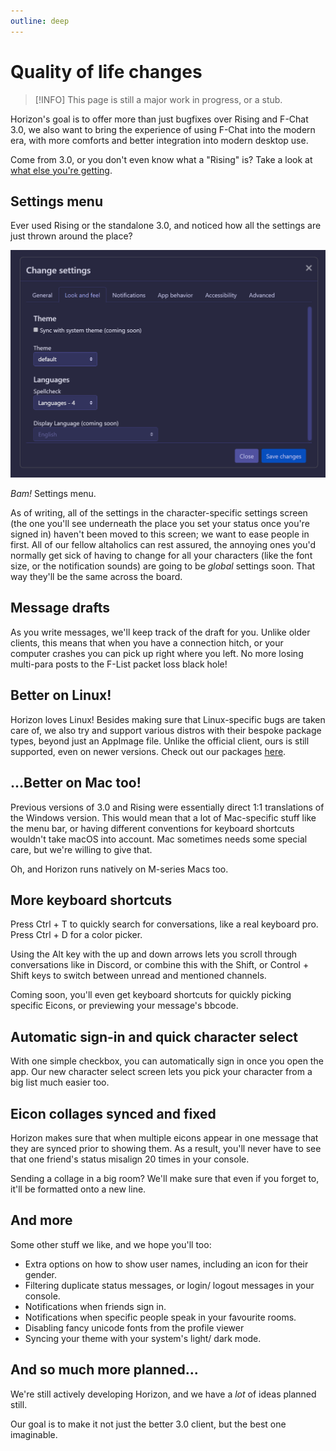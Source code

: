 ```yaml
---
outline: deep
---
```


# Quality of life changes

> [!INFO]
> This page is still a major work in progress, or a stub.

Horizon's goal is to offer more than just bugfixes over Rising and F-Chat 3.0, we also want to bring the experience of using F-Chat into the modern era, with more comforts and better integration into modern desktop use.

Come from 3.0, or you don't even know what a "Rising" is? Take a look at [what else you're getting](rising).

## Settings menu

Ever used Rising or the standalone 3.0, and noticed how all the settings are just thrown around the place?

![Settings menu, showing off the "Look and feel" section](images/settings-look-and-feel.png) 

*Bam!* Settings menu.

As of writing, all of the settings in the character-specific settings screen (the one you'll see underneath the place you set your status once you're signed in) haven't been moved to this screen; we want to ease people in first. All of our fellow altaholics can rest assured, the annoying ones you'd normally get sick of having to change for all your characters (like the font size, or the notification sounds) are going to be _global_ settings soon. That way they'll be the same across the board.

## Message drafts

As you write messages, we'll keep track of the draft for you. Unlike older clients, this means that when you have a connection hitch, or your computer crashes you can pick up right where you left. No more losing multi-para posts to the F-List packet loss black hole!

## Better on Linux!

Horizon loves Linux! Besides making sure that Linux-specific bugs are taken care of, we also try and support various distros with their bespoke package types, beyond just an AppImage file. Unlike the official client, ours is still supported, even on newer versions. Check out our packages [here](guides/install#linux).

## ...Better on Mac too!

Previous versions of 3.0 and Rising were essentially direct 1:1 translations of the Windows version. This would mean that a lot of Mac-specific stuff like the menu bar, or having different conventions for keyboard shortcuts wouldn't take macOS into account. Mac sometimes needs some special care, but we're willing to give that.

Oh, and Horizon runs natively on M-series Macs too.

## More keyboard shortcuts

Press Ctrl + T to quickly search for conversations, like a real keyboard pro. Press Ctrl + D for a color picker.

Using the Alt key with the up and down arrows lets you scroll through conversations like in Discord, or combine this with the Shift, or Control + Shift keys to switch between unread and mentioned channels.

Coming soon, you'll even get keyboard shortcuts for quickly picking specific Eicons, or previewing your message's bbcode.

## Automatic sign-in and quick character select

With one simple checkbox, you can automatically sign in once you open the app. Our new character select screen lets you pick your character from a big list much easier too.

## Eicon collages synced and fixed

Horizon makes sure that when multiple eicons appear in one message that they are synced prior to showing them. As a result, you'll never have to see that one friend's status misalign 20 times in your console.

Sending a collage in a big room? We'll make sure that even if you forget to, it'll be formatted onto a new line.

## And more

Some other stuff we like, and we hope you'll too:

- Extra options on how to show user names, including an icon for their gender.
- Filtering duplicate status messages, or login/ logout messages in your console.
- Notifications when friends sign in.
- Notifications when specific people speak in your favourite rooms.
- Disabling fancy unicode fonts from the profile viewer
- Syncing your theme with your system's light/ dark mode.

## And so much more planned...

We're still actively developing Horizon, and we have a *lot* of ideas planned still.

Our goal is to make it not just the better 3.0 client, but the best one imaginable.
